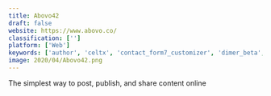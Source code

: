 ```yaml
---
title: Abovo42
draft: false 
website: https://www.abovo.co/
classification: ['']
platform: ['Web']
keywords: ['author', 'celtx', 'contact_form7_customizer', 'dimer_beta', 'drupal', 'fade_in', 'final_draft', 'ghost', 'google_doc_publisher', 'highland', 'kit_scenarist', 'nod', 'ommbits_by_ommwriter', 'post.as', 'postly', 'shortcodes_finder_for_wordpress', 'the_most_dangerous_writing_app', 'trelby', 'typeboost', 'writeroom', 'ia_writer']
image: 2020/04/Abovo42.png
---
```

The simplest way to post, publish, and share content online